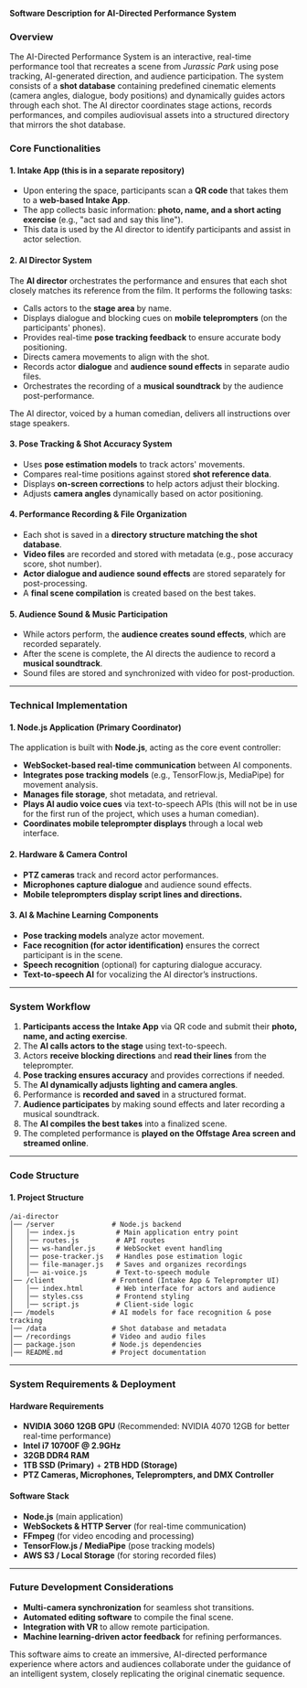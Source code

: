 **Software Description for AI-Directed Performance System**

### Overview

The AI-Directed Performance System is an interactive, real-time performance tool that recreates a scene from _Jurassic Park_ using pose tracking, AI-generated direction, and audience participation. The system consists of a **shot database** containing predefined cinematic elements (camera angles, dialogue, body positions) and dynamically guides actors through each shot. The AI director coordinates stage actions, records performances, and compiles audiovisual assets into a structured directory that mirrors the shot database.

### **Core Functionalities**

#### **1. Intake App** (this is in a separate repository)

- Upon entering the space, participants scan a **QR code** that takes them to a **web-based Intake App**.
- The app collects basic information: **photo, name, and a short acting exercise** (e.g., "act sad and say this line").
- This data is used by the AI director to identify participants and assist in actor selection.

#### **2. AI Director System**

The **AI director** orchestrates the performance and ensures that each shot closely matches its reference from the film. It performs the following tasks:

- Calls actors to the **stage area** by name.
- Displays dialogue and blocking cues on **mobile teleprompters** (on the participants' phones).
- Provides real-time **pose tracking feedback** to ensure accurate body positioning.
- Directs camera movements to align with the shot.
- Records actor **dialogue** and **audience sound effects** in separate audio files.
- Orchestrates the recording of a **musical soundtrack** by the audience post-performance.

The AI director, voiced by a human comedian, delivers all instructions over stage speakers.

#### **3. Pose Tracking & Shot Accuracy System**

- Uses **pose estimation models** to track actors' movements.
- Compares real-time positions against stored **shot reference data**.
- Displays **on-screen corrections** to help actors adjust their blocking.
- Adjusts **camera angles** dynamically based on actor positioning.

#### **4. Performance Recording & File Organization**

- Each shot is saved in a **directory structure matching the shot database**.
- **Video files** are recorded and stored with metadata (e.g., pose accuracy score, shot number).
- **Actor dialogue and audience sound effects** are stored separately for post-processing.
- A **final scene compilation** is created based on the best takes.

#### **5. Audience Sound & Music Participation**

- While actors perform, the **audience creates sound effects**, which are recorded separately.
- After the scene is complete, the AI directs the audience to record a **musical soundtrack**.
- Sound files are stored and synchronized with video for post-production.

---

### **Technical Implementation**

#### **1. Node.js Application (Primary Coordinator)**

The application is built with **Node.js**, acting as the core event controller:

- **WebSocket-based real-time communication** between AI components.
- **Integrates pose tracking models** (e.g., TensorFlow.js, MediaPipe) for movement analysis.
- **Manages file storage**, shot metadata, and retrieval.
- **Plays AI audio voice cues** via text-to-speech APIs (this will not be in use for the first run of the project, which uses a human comedian).
- **Coordinates mobile teleprompter displays** through a local web interface.

#### **2. Hardware & Camera Control**

- **PTZ cameras** track and record actor performances.
- **Microphones capture dialogue** and audience sound effects.
- **Mobile teleprompters display script lines and directions.**

#### **3. AI & Machine Learning Components**

- **Pose tracking models** analyze actor movement.
- **Face recognition (for actor identification)** ensures the correct participant is in the scene.
- **Speech recognition** (optional) for capturing dialogue accuracy.
- **Text-to-speech AI** for vocalizing the AI director’s instructions.

---

### **System Workflow**

1. **Participants access the Intake App** via QR code and submit their **photo, name, and acting exercise**.
2. The **AI calls actors to the stage** using text-to-speech.
3. Actors **receive blocking directions** and **read their lines** from the teleprompter.
4. **Pose tracking ensures accuracy** and provides corrections if needed.
5. The **AI dynamically adjusts lighting and camera angles**.
6. Performance is **recorded and saved** in a structured format.
7. **Audience participates** by making sound effects and later recording a musical soundtrack.
8. The **AI compiles the best takes** into a finalized scene.
9. The completed performance is **played on the Offstage Area screen and streamed online**.

---

### **Code Structure**

#### **1. Project Structure**

```
/ai-director
│── /server              # Node.js backend
│   │── index.js          # Main application entry point
│   │── routes.js         # API routes
│   │── ws-handler.js     # WebSocket event handling
│   │── pose-tracker.js   # Handles pose estimation logic
│   │── file-manager.js   # Saves and organizes recordings
│   │── ai-voice.js       # Text-to-speech module
│── /client              # Frontend (Intake App & Teleprompter UI)
│   │── index.html        # Web interface for actors and audience
│   │── styles.css        # Frontend styling
│   │── script.js         # Client-side logic
│── /models              # AI models for face recognition & pose tracking
│── /data                # Shot database and metadata
│── /recordings          # Video and audio files
│── package.json         # Node.js dependencies
│── README.md            # Project documentation
```

---

### **System Requirements & Deployment**

#### **Hardware Requirements**

- **NVIDIA 3060 12GB GPU** (Recommended: NVIDIA 4070 12GB for better real-time performance)
- **Intel i7 10700F @ 2.9GHz**
- **32GB DDR4 RAM**
- **1TB SSD (Primary)** + **2TB HDD (Storage)**
- **PTZ Cameras, Microphones, Teleprompters, and DMX Controller**

#### **Software Stack**

- **Node.js** (main application)
- **WebSockets & HTTP Server** (for real-time communication)
- **FFmpeg** (for video encoding and processing)
- **TensorFlow.js / MediaPipe** (pose tracking models)
- **AWS S3 / Local Storage** (for storing recorded files)

---

### **Future Development Considerations**

- **Multi-camera synchronization** for seamless shot transitions.
- **Automated editing software** to compile the final scene.
- **Integration with VR** to allow remote participation.
- **Machine learning-driven actor feedback** for refining performances.

This software aims to create an immersive, AI-directed performance experience where actors and audiences collaborate under the guidance of an intelligent system, closely replicating the original cinematic sequence.
